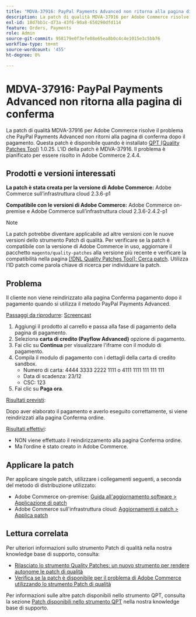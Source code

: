 ```yaml
---
title: "MDVA-37916: PayPal Payments Advanced non ritorna alla pagina di conferma"
description: La patch di qualità MDVA-37916 per Adobe Commerce risolve il problema che PayPal Payments Advanced non ritorni alla pagina di conferma dopo il pagamento. Questa patch è disponibile quando è installato [Quality Patches Tool (QPT)](https://devdocs.magento.com/guides/v2.4/comp-mgr/patching.html#mqp) 1.0.25. L'ID della patch è MDVA-37916. Il problema è pianificato per essere risolto in Adobe Commerce 2.4.4.
exl-id: 18d7bb1c-d73a-43f6-90a8-650290dfd114
feature: Orders, Payments
role: Admin
source-git-commit: 958179e0f3efe08e65ea8b0c4c4e1015e3c5bb76
workflow-type: tm+mt
source-wordcount: '455'
ht-degree: 0%

---
```


# MDVA-37916: PayPal Payments Advanced non ritorna alla pagina di conferma

La patch di qualità MDVA-37916 per Adobe Commerce risolve il problema che PayPal Payments Advanced non ritorni alla pagina di conferma dopo il pagamento. Questa patch è disponibile quando è installato [QPT (Quality Patches Tool)](https://devdocs.magento.com/guides/v2.4/comp-mgr/patching.html#mqp) 1.0.25. L&#39;ID della patch è MDVA-37916. Il problema è pianificato per essere risolto in Adobe Commerce 2.4.4.

## Prodotti e versioni interessati

**La patch è stata creata per la versione di Adobe Commerce:**
Adobe Commerce sull’infrastruttura cloud 2.3.6-p1

**Compatibile con le versioni di Adobe Commerce:**
Adobe Commerce on-premise e Adobe Commerce sull’infrastruttura cloud 2.3.6-2.4.2-p1

>[!NOTE]
>
>La patch potrebbe diventare applicabile ad altre versioni con le nuove versioni dello strumento Patch di qualità. Per verificare se la patch è compatibile con la versione di Adobe Commerce in uso, aggiornare il pacchetto `magento/quality-patches` alla versione più recente e verificare la compatibilità nella pagina [[!DNL Quality Patches Tool]: Cerca patch](https://devdocs.magento.com/quality-patches/tool.html#patch-grid). Utilizza l’ID patch come parola chiave di ricerca per individuare la patch.

## Problema

Il cliente non viene reindirizzato alla pagina Conferma pagamento dopo il pagamento quando si utilizza il metodo PayPal Payments Advanced.

<u>Passaggi da riprodurre</u>: [Screencast](https://assets.adobe.com/public/025d479b-5796-4772-6f3d-adc86306a799)

1. Aggiungi il prodotto al carrello e passa alla fase di pagamento della pagina di pagamento.
1. Seleziona **carta di credito (Payflow Advanced)** opzione di pagamento.
1. Fai clic su **Continua** per visualizzare l&#39;iframe con il modulo di pagamento.
1. Compila il modulo di pagamento con i dettagli della carta di credito sandbox.
   * Numero di carta: 4444 3333 2222 1111 o 4111 1111 111 111 111
   * Data di scadenza: 23/12
   * CSC: 123
1. Fai clic su **Paga ora**.

<u>Risultati previsti</u>:

Dopo aver elaborato il pagamento e averlo eseguito correttamente, si viene reindirizzati alla pagina Conferma ordine.

<u>Risultati effettivi</u>:

* NON viene effettuato il reindirizzamento alla pagina Conferma ordine.
* Ma l’ordine è stato creato in Adobe Commerce.

## Applicare la patch

Per applicare singole patch, utilizzare i collegamenti seguenti, a seconda del metodo di distribuzione utilizzato:

* Adobe Commerce on-premise: [Guida all&#39;aggiornamento software > Applicazione di patch](https://devdocs.magento.com/guides/v2.4/comp-mgr/patching/mqp.html)
* Adobe Commerce sull&#39;infrastruttura cloud: [Aggiornamenti e patch > Applica patch](https://devdocs.magento.com/cloud/project/project-patch.html)

## Lettura correlata

Per ulteriori informazioni sullo strumento Patch di qualità nella nostra knowledge base di supporto, consulta:

* [Rilasciato lo strumento Quality Patches: un nuovo strumento per rendere autonome le patch di qualità](/help/announcements/adobe-commerce-announcements/magento-quality-patches-released-new-tool-to-self-serve-quality-patches.md)
* [Verifica se la patch è disponibile per il problema di Adobe Commerce utilizzando lo strumento Patch di qualità](/help/support-tools/patches-available-in-qpt-tool/check-patch-for-magento-issue-with-magento-quality-patches.md)

Per informazioni sulle altre patch disponibili nello strumento QPT, consulta la sezione [Patch disponibili nello strumento QPT](https://support.magento.com/hc/en-us/sections/360010506631-Patches-available-in-QPT-tool-) nella nostra knowledge base di supporto.
